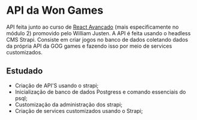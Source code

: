 # API da Won Games

API feita junto ao curso de [React Avançado](https://reactavancado.com.br/) (mais especificamente no módulo 2) promovido pelo William Justen. A API é feita usando o headless CMS
Strapi. Consiste em criar jogos no banco de dados coletando dados da própria API da GOG games e fazendo isso por meio de services customizados.


## Estudado
* Criação de API'S usando o strapi;
* Inicialização de banco de dados Postgress e comando essenciais do psql;
* Customização da administração dos strapi;
* Criação de services customizados usando o Strapi;

